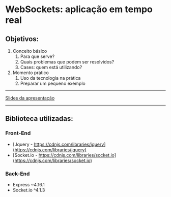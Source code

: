 # WebSockets: aplicação em tempo real
## Objetivos:
1. Conceito básico
    1. Para que serve?
    1. Quais problemas que podem ser resolvidos?
    1. Cases: quem está utilizando?
1. Momento prático
    1. Uso da tecnologia na prática
    1. Preparar um pequeno exemplo

---
[Slides da apresentação]()

----

## Biblioteca utilizadas:
### Front-End
* [Jquery - https://cdnjs.com/libraries/jquery](https://cdnjs.com/libraries/jquery)
* [Socket.io - https://cdnjs.com/libraries/socket.io](https://cdnjs.com/libraries/socket.io)
### Back-End
* Express ~4.16.1
* Socket.io ^4.1.3